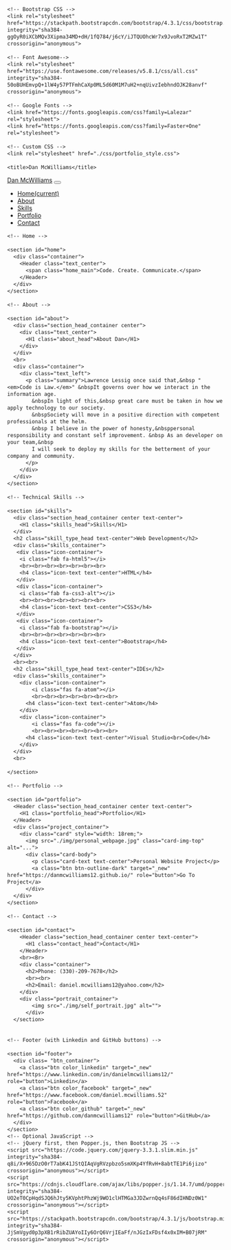 <!doctype html>
<html lang="en">
  <head>
    <!-- Required meta tags -->
    <meta charset="utf-8">
    <meta name="viewport" content="width=device-width, initial-scale=1, shrink-to-fit=no">

    <!-- Bootstrap CSS -->
    <link rel="stylesheet" href="https://stackpath.bootstrapcdn.com/bootstrap/4.3.1/css/bootstrap.min.css" integrity="sha384-ggOyR0iXCbMQv3Xipma34MD+dH/1fQ784/j6cY/iJTQUOhcWr7x9JvoRxT2MZw1T" crossorigin="anonymous">

    <!-- Font Awesome-->
    <link rel="stylesheet" href="https://use.fontawesome.com/releases/v5.8.1/css/all.css" integrity="sha384-50oBUHEmvpQ+1lW4y57PTFmhCaXp0ML5d60M1M7uH2+nqUivzIebhndOJK28anvf" crossorigin="anonymous">

    <!-- Google Fonts -->
    <link href="https://fonts.googleapis.com/css?family=Lalezar" rel="stylesheet">
    <link href="https://fonts.googleapis.com/css?family=Faster+One" rel="stylesheet">

    <!-- Custom CSS -->
    <link rel="stylesheet" href="./css/portfolio_style.css">

    <title>Dan McWilliams</title>
  </head>
  <body>
    <!-- Navbar (Include Name) -->
    <nav class="invisible navbar fixed-top navbar-expand-lg navbar-light bg-light">
      <a class="visible navbar-brand" href="#">Dan McWilliams</a>
      <button class="visible navbar-toggler" type="button" data-toggle="collapse" data-target="#navbarNav" aria-controls="navbarNav" aria-expanded="false" aria-label="Toggle navigation">
        <span class="visible navbar-toggler-icon"></span>
      </button>
      <div class="visible collapse navbar-collapse font-weight-bolder" id="navbarNav">
        <ul class="navbar-nav">
          <li class="nav-item active">
            <a class="nav-link" href="#home">Home<span class="sr-only">(current)</span></a>
          </li>
          <li class="nav-item">
            <a class="nav-link" href="#about">About</a>
          </li>
          <li class="nav-item">
            <a class="nav-link" href="#skills">Skills</a>
          </li>
          <li class="nav-item">
            <a class="nav-link" href="#portfolio">Portfolio</a>
          </li>
          <li class="nav-item">
            <a class="nav-link" href="#contact">Contact</a>
          </li>
        </ul>
      </div>
    </nav>



    <!-- Home -->

    <section id="home">
      <div class="container">
        <Header class="text_center">
          <span class="home_main">Code. Create. Communicate.</span>
        </Header>
      </div>
    </section>

    <!-- About -->

    <section id="about">
      <div class="section_head_container center">
        <div class="text_center">
          <H1 class="about_head">About Dan</H1>
        </div>
      </div>
      <br>
      <div class="container">
        <div class="text_left">
          <p class="summary">Lawrence Lessig once said that,&nbsp "<em>Code is Law.</em>" &nbspIt governs over how we interact in the information age.
            &nbspIn light of this,&nbsp great care must be taken in how we apply technology to our society.
            &nbspSociety will move in a positive direction with competent professionals at the helm.
            &nbsp I believe in the power of honesty,&nbsppersonal responsibility and constant self improvement. &nbsp As an developer on your team,&nbsp 
            I will seek to deploy my skills for the betterment of your company and community.
          </p>
        </div>
      </div>
    </section>

    <!-- Technical Skills -->

    <section id="skills">
      <div class="section_head_container center text-center">
        <H1 class="skills_head">Skills</H1>
      </div>
      <h2 class="skill_type_head text-center">Web Development</h2>
      <div class="skills_container">
       <div class="icon-container">
        <i class="fab fa-html5"></i>
        <br><br><br><br><br><br><br>
        <h4 class="icon-text text-center">HTML</h4>
       </div>
       <div class="icon-container">
        <i class="fab fa-css3-alt"></i>
        <br><br><br><br><br><br><br>
        <h4 class="icon-text text-center">CSS3</h4>
       </div>
       <div class="icon-container">
        <i class="fab fa-bootstrap"></i>
        <br><br><br><br><br><br><br>
        <h4 class="icon-text text-center">Bootstrap</h4>
       </div>
      </div>
      <br><br>
      <h2 class="skill_type_head text-center">IDEs</h2>
      <div class="skills_container">
        <div class="icon-container">
            <i class="fas fa-atom"></i>
            <br><br><br><br><br><br><br>
          <h4 class="icon-text text-center">Atom</h4>
        </div>
        <div class="icon-container">
            <i class="fas fa-code"></i>
            <br><br><br><br><br><br><br>
          <h4 class="icon-text text-center">Visual Studio<br>Code</h4>
        </div>
      </div>
      <br>

    </section>

    <!-- Portfolio -->

    <section id="portfolio">
      <Header class="section_head_container center text-center">
        <H1 class="portfolio_head">Portfolio</H1>
      </Header>
      <div class="project_container">
        <div class="card" style="width: 18rem;">
          <img src="./img/personal_webpage.jpg" class="card-img-top" alt="...">
          <div class="card-body">
            <p class="card-text text-center">Personal Website Project</p>
            <a class="btn btn-outline-dark" target="_new" href="https://danmcwilliams12.github.io/" role="button">Go To Project</a>
          </div>
      </div>
    </section>

    <!-- Contact -->

    <section id="contact">
        <Header class="section_head_container center text-center">
          <H1 class="contact_head">Contact</H1>
        </Header>
        <br><Br>
        <div class="container">
          <h2>Phone: (330)-209-7678</h2>
          <br><br>
          <h2>Email: daniel.mcwilliams12@yahoo.com</h2>
        </div>
        <div class="portrait_container">
            <img src="./img/self_portrait.jpg" alt="">
          </div>
      </section>
      

    <!-- Footer (with Linkedin and GitHub buttons) -->

    <section id="footer">
      <div class= "btn_container">
        <a class="btn color_linkedin" target="_new" href="https://www.linkedin.com/in/danielmcwilliams12/" role="button">Linkedin</a>
        <a class="btn color_facebook" target="_new" href="https://www.facebook.com/daniel.mcwilliams.52" role="button">Facebook</a>
        <a class="btn color_github" target="_new" href="https://github.com/danmcwilliams12" role="button">GitHub</a>
      </div>
    </section>
    <!-- Optional JavaScript -->
    <!-- jQuery first, then Popper.js, then Bootstrap JS -->
    <script src="https://code.jquery.com/jquery-3.3.1.slim.min.js" integrity="sha384-q8i/X+965DzO0rT7abK41JStQIAqVgRVzpbzo5smXKp4YfRvH+8abtTE1Pi6jizo" crossorigin="anonymous"></script>
    <script src="https://cdnjs.cloudflare.com/ajax/libs/popper.js/1.14.7/umd/popper.min.js" integrity="sha384-UO2eT0CpHqdSJQ6hJty5KVphtPhzWj9WO1clHTMGa3JDZwrnQq4sF86dIHNDz0W1" crossorigin="anonymous"></script>
    <script src="https://stackpath.bootstrapcdn.com/bootstrap/4.3.1/js/bootstrap.min.js" integrity="sha384-JjSmVgyd0p3pXB1rRibZUAYoIIy6OrQ6VrjIEaFf/nJGzIxFDsf4x0xIM+B07jRM" crossorigin="anonymous"></script>
  </body>
</html>
